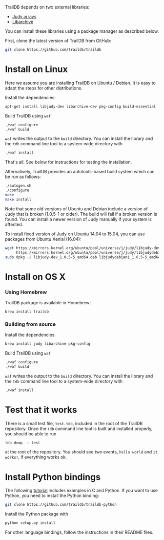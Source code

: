 
TrailDB depends on two external libraries:

 - [Judy arrays](http://judy.sourceforge.net)
 - [Libarchive](http://www.libarchive.org)

You can install these libraries using a package manager as described below.

First, clone the latest version of TrailDB from GitHub:
```sh
git clone https://github.com/traildb/traildb
```

# Install on Linux

Here we assume you are installing TrailDB on Ubuntu / Debian. It is easy
to adapt the steps for other distributions.

Install the dependencies:
```sh
apt-get install libjudy-dev libarchive-dev pkg-config build-essential
```

Build TrailDB using `waf`
```sh
./waf configure
./waf build
```

`waf` writes the output to the `build` directory. You can install the
library and the `tdb` command line tool to a system-wide directory with
```sh
./waf install
```

That's all. See below for instructions for testing the installation.

Alternatively, TrailDB provides an autotools-based build system which
can be run as follows:
```sh
./autogen.sh
./configure
make
make install
```

Note that some old versions of Ubuntu and Debian include a version of
Judy that is broken (1.0.5-1 or older). The build will fail if a broken
version is found. You can install a newer version of Judy manually if
your system is affected.

To install fixed version of Judy on Ubuntu 14.04 to 15.04, you can use packages from Ubuntu Xenial (16.04):
```sh
wget https://mirrors.kernel.org/ubuntu/pool/universe/j/judy/libjudy-dev_1.0.5-5_amd64.deb \
	 https://mirrors.kernel.org/ubuntu/pool/universe/j/judy/libjudydebian1_1.0.5-5_amd64.deb
sudo dpkg -i libjudy-dev_1.0.5-5_amd64.deb libjudydebian1_1.0.5-5_amd64.deb
```

# Install on OS X

### Using Homebrew

TrailDB package is available in Homebrew:

```sh
brew install traildb
```

### Building from source

Install the dependencies:

```sh
brew install judy libarchive pkg-config
```

Build TrailDB using `waf`
```sh
./waf configure
./waf build
```

`waf` writes the output to the `build` directory. You can install the
library and the `tdb` command line tool to a system-wide directory with
```sh
./waf install
```

# Test that it works

There is a small test file, `test.tdb`, included in the root of
the TrailDB repository. Once the `tdb` command line tool is built and
installed properly, you should be able to run

```sh
tdb dump -i test
```
at the root of the repository. You should see two events, `hello world`
and `it works!`, if everything works ok.

# Install Python bindings

The following [tutorial](tutorial) includes examples in C and Python. If
you want to use Python, you need to install the Python binding:

```sh
git clone https://github.com/traildb/traildb-python
```

Install the Python package with

```sh
python setup.py install
```

For other language bindings, follow the instructions in their README files.
